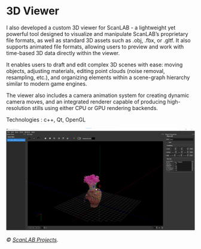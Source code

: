 # 3D Viewer

I also developed a custom 3D viewer for ScanLAB - a lightweight yet powerful tool designed to visualize and manipulate ScanLAB’s proprietary file formats, as well as standard 3D assets such as .obj, .fbx, or .gltf. It also supports animated file formats, allowing users to preview and work with time-based 3D data directly within the viewer.

It enables users to draft and edit complex 3D scenes with ease: moving objects, adjusting materials, editing point clouds (noise removal, resampling, etc.), and organizing elements within a scene-graph hierarchy similar to modern game engines.

The viewer also includes a camera animation system for creating dynamic camera moves, and an integrated renderer capable of producing high-resolution stills using either CPU or GPU rendering backends.

Technologies : c++, Qt, OpenGL

![Image](../Images/ScanLAB/Renderella/Viewer_Screenshot.png)

*© [ScanLAB Projects](https://scanlabprojects.co.uk/).*